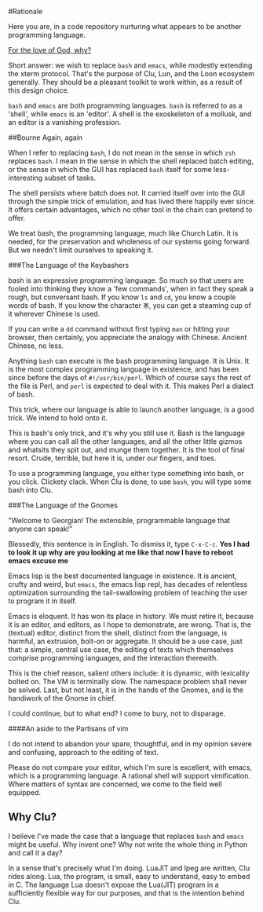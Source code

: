 #Rationale

Here you are, in a code repository nurturing what appears to be another programming language. 

[For the love of God, why?](http://en.wikipedia.org/wiki/List_of_programming_languages)

Short answer: we wish to replace `bash` and `emacs`, while modestly extending the xterm protocol. That's the purpose of Clu, Lun, and the Loon ecosystem generally. They should be a pleasant toolkit to work within, as a result of this design choice. 

`bash` and `emacs` are both programming languages. `bash` is referred to as a 'shell', while `emacs` is an 'editor'. A shell is the exoskeleton of a mollusk, and an editor is a vanishing profession. 

##Bourne Again, again

When I refer to replacing `bash`, I do not mean in the sense in which `zsh` replaces `bash`. I mean in the sense in which the shell replaced batch editing, or the sense in which the GUI has replaced `bash` itself for some less-interesting subset of tasks. 

The shell persists where batch does not. It carried itself over into the GUI through the simple trick of emulation, and has lived there happily ever since. It offers certain advantages, which no other tool in the chain can pretend to offer. 

We treat bash, the programming language, much like Church Latin. It is needed, for the preservation and wholeness of our systems going forward. But we needn't limit ourselves to speaking it. 

###The Language of the Keybashers

bash is an expressive programming language. So much so that users are fooled into thinking they know a 'few commands', when in fact they speak a rough, but conversant bash. If you know `ls` and `cd`, you know a couple words of bash. If you know the character `茶`, you can get a steaming cup of it wherever Chinese is used. 

If you can write a `dd` command without first typing `man` or hitting your browser, then certainly, you appreciate the analogy with Chinese. Ancient Chinese, no less. 

Anything `bash` can execute is the bash programming language. It is Unix. It is the most complex programming language in existence, and has been since before the days of `#!/usr/bin/perl`. Which of course says the rest of the file is Perl, and `perl` is expected to deal with it. This makes Perl a dialect of bash. 

This trick, where our language is able to launch another language, is a good trick. We intend to hold onto it. 

This is bash's only trick, and it's why you still use it. Bash is the language where you can call all the other languages, and all the other little gizmos and whatsits they spit out, and munge them together. It is the tool of final resort. Crude, terrible, but here it is, under our fingers, and toes. 

To use a programming language, you either type something into bash, or you click. Clickety clack. When Clu is done, to use `bash`, you will type some bash into Clu. 

###The Language of the Gnomes

"Welcome to Georgian! The extensible, programmable language that anyone can speak!"

Blessedly, this sentence is in English. To dismiss it, type `C-x-C-c`. **Yes I had to look it up why are you looking at me like that now I have to reboot emacs excuse me**

Emacs lisp is the best documented language in existence. It is ancient, crufty and weird, but `emacs`, the emacs lisp repl, has decades of relentless optimization surrounding the tail-swallowing problem of teaching the user to program it in itself. 

Emacs is eloquent. It has won its place in history. We must retire it, because it is an editor, and editors, as I hope to demonstrate, are wrong. That is, the (textual) editor, distinct from the shell, distinct from the language, is harmful, an extrusion, bolt-on or aggregate. It should be a use case, just that: a simple, central use case, the editing of texts which themselves comprise programming languages, and the interaction therewith. 

This is the chief reason, salient others include: it is dynamic, with lexicality bolted on. The VM is terminally slow. The namespace problem shall never be solved. Last, but not least, it is in the hands of the Gnomes, and is the handiwork of the Gnome in chief. 

I could continue, but to what end? I come to bury, not to disparage. 

####An aside to the Partisans of vim

I do not intend to abandon your spare, thoughtful, and in my opinion severe and confusing, approach to the editing of text. 

Please do not compare your editor, which I'm sure is excellent, with emacs, which is a programming language. A rational shell will support vimification. Where matters of syntax are concerned, we come to the field well equipped.

## Why Clu?

I believe I've made the case that a language that replaces `bash` and `emacs` might be useful. Why invent one? Why not write the whole thing in Python and call it a day?

In a sense that's precisely what I'm doing. LuaJIT and lpeg are written, Clu rides along. Lua, the program, is small, easy to understand, easy to embed in C. The language Lua doesn't expose the Lua(JIT) program in a sufficiently flexible way for our purposes, and that is the intention behind Clu. 
